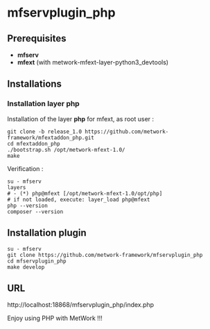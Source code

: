 # mfservplugin_php

## Prerequisites

- **mfserv**
- **mfext** (with metwork-mfext-layer-python3_devtools)

## Installations

### Installation layer php

Installation of the layer **php** for mfext, as root user :

```
git clone -b release_1.0 https://github.com/metwork-framework/mfextaddon_php.git
cd mfextaddon_php
./bootstrap.sh /opt/metwork-mfext-1.0/
make
```

Verification :

```
su - mfserv
layers
# - (*) php@mfext [/opt/metwork-mfext-1.0/opt/php]
# if not loaded, execute: layer_load php@mfext
php --version
composer --version
```

## Installation plugin

```
su - mfserv
git clone https://github.com/metwork-framework/mfservplugin_php
cd mfservplugin_php
make develop
```

## URL

http://localhost:18868/mfservplugin_php/index.php

Enjoy using PHP with MetWork !!!

